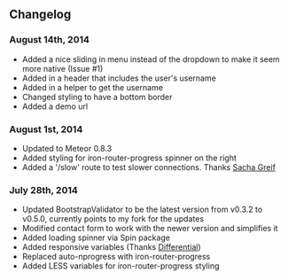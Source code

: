## Changelog

### August 14th, 2014
- Added a nice sliding in menu instead of the dropdown to make it seem more native (Issue #1)
- Added in a header that includes the user's username
- Added in a helper to get the username
- Changed styling to have a bottom border
- Added a demo url

### August 1st, 2014
* Updated to Meteor 0.8.3
* Added styling for iron-router-progress spinner on the right
* Added a '/slow' route to test slower connections. Thanks [Sacha Greif](http://crater.io/comments/XN6ZJ6Kca3q2qTT7m)

### July 28th, 2014

* Updated BootstrapValidator to be the latest version from v0.3.2 to v0.5.0, currently points to my fork for the updates
* Modified contact form to work with the newer version and simplifies it
* Added loading spinner via Spin package
* Added responsive variables (Thanks [Differential](https://github.com/Differential/meteor-boilerplate/blob/master/client/stylesheets/variables.less))
* Replaced auto-nprogress with iron-router-progress
* Added LESS variables for iron-router-progress styling
